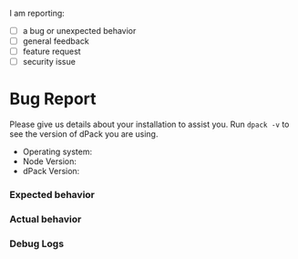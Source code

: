 
<!--
Thanks for opening an issue! Please help us address your bug:

- The issue tracker is only for bugs and feature requests.
- Before reporting a bug, please make sure your version of dPack updated to the latest release.
- If you have a question or need general advice, ask us in our Chat: http://chat.dpack.io (#dpack on IRC, freenode)
-->

I am reporting:

- [ ] a bug or unexpected behavior
- [ ] general feedback
- [ ] feature request
- [ ] security issue <!-- see security issue note below -->

<!--
**Security Issue:**

Are you reporting a security issue that would impact general users? Please email us at security@datproject.org to report.
-->

# Bug Report

Please give us details about your installation to assist you. Run `dpack -v` to see the version of dPack you are using.

* Operating system:
* Node Version:
* dPack Version:

### Expected behavior

<!-- What do you think should happen? -->

### Actual behavior

<!-- What actually happens? -->

### Debug Logs

<!-- If it is easy to reproduce your bug, please run with the debug output so we can see what is going on. Type `DEBUG=dpack* <your-command>` to print debug logs. -->
